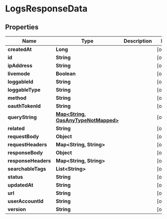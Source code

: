 

# LogsResponseData

## Properties

Name | Type | Description | Notes
------------ | ------------- | ------------- | -------------
**createdAt** | **Long** |  |  [optional]
**id** | **String** |  |  [optional]
**ipAddress** | **String** |  |  [optional]
**livemode** | **Boolean** |  |  [optional]
**loggableId** | **String** |  |  [optional]
**loggableType** | **String** |  |  [optional]
**method** | **String** |  |  [optional]
**oauthTokenId** | **String** |  |  [optional]
**queryString** | [**Map&lt;String, OasAnyTypeNotMapped&gt;**](OasAnyTypeNotMapped.md) |  |  [optional]
**related** | **String** |  |  [optional]
**requestBody** | **Object** |  |  [optional]
**requestHeaders** | **Map&lt;String, String&gt;** |  |  [optional]
**responseBody** | **Object** |  |  [optional]
**responseHeaders** | **Map&lt;String, String&gt;** |  |  [optional]
**searchableTags** | **List&lt;String&gt;** |  |  [optional]
**status** | **String** |  |  [optional]
**updatedAt** | **String** |  |  [optional]
**url** | **String** |  |  [optional]
**userAccountId** | **String** |  |  [optional]
**version** | **String** |  |  [optional]




